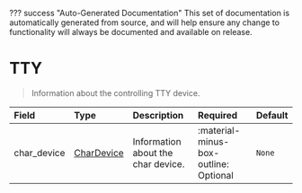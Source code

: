 ??? success "Auto-Generated Documentation"
    This set of documentation is automatically generated from source, and will help ensure any change to functionality will always be documented and available on release.

# TTY

> Information about the controlling TTY device.

| Field | Type | Description | Required | Default |
| :--- | :--- | :--- | :--- | :--- |
| char_device | [CharDevice](/howler-docs/odm/class/chardevice) | Information about the char device. | :material-minus-box-outline: Optional | `None` |
